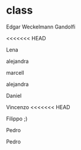 # class

Edgar Weckelmann Gandolfi

<<<<<<< HEAD


Lena 


alejandra

marcell

alejandra

Daniel

Vincenzo
<<<<<<< HEAD

Filippo ;)

Pedro


Pedro


